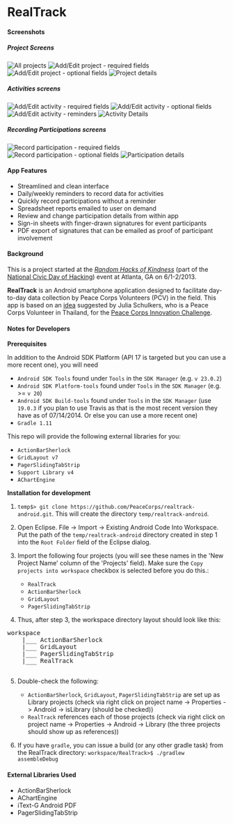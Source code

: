 RealTrack
=========

#### Screenshots
##### Project Screens
![All projects](http://i.imgur.com/KU5sylo.png)
![Add/Edit project - required fields](http://i.imgur.com/dRxFuUm.png)
![Add/Edit project - optional fields](http://i.imgur.com/bmMxuxy.png)
![Project details](http://i.imgur.com/70tOvJq.png)

##### Activities screens
![Add/Edit activity - required fields](http://i.imgur.com/hMiiwBh.png)
![Add/Edit activity - optional fields](http://i.imgur.com/ivi6rcG.png)
![Add/Edit activity - reminders](http://i.imgur.com/Acgw4fv.png)
![Activity Details](http://i.imgur.com/RXFz5GK.png)

##### Recording Participations screens
![Record participation - required fields](http://i.imgur.com/MtqfiYA.png)
![Record participation - optional fields](http://i.imgur.com/B7Ub8WO.png)
![Participation details](http://i.imgur.com/Rrz3UAZ.png)

#### App Features

* Streamlined and clean interface
* Daily/weekly reminders to record data for activities
* Quickly record participations without a reminder
* Spreadsheet reports emailed to user on demand
* Review and change participation details from within app
* Sign-in sheets with finger-drawn signatures for event participants
* PDF export of signatures that can be emailed as proof of participant involvement


#### Background
This is a project started at the [*Random Hacks of Kindness*](http://www.rhok.org/event/atlanta-ga-usa-1) (part of the [National Civic Day of Hacking](http://hackforchange.org/)) event at Atlanta, GA on 6/1-2/2013.

**RealTrack** is an Android smartphone application designed to facilitate day-to-day data collection by Peace Corps Volunteers (PCV) in the field. This app is based on an [idea](http://www.rhok.org/problems/realtrack-app) suggested by Julia Schulkers, who is a Peace Corps Volunteer in Thailand, for the [Peace Corps Innovation Challenge](innovationchallenge.peacecorps.gov).



#### Notes for Developers
**Prerequisites**

In addition to the Android SDK Platform (API 17 is targeted but you can use a more recent one), you will need

* `Android SDK Tools` found under `Tools` in the `SDK Manager` (e.g. `v 23.0.2`)
* `Android SDK Platform-tools` found under `Tools` in the `SDK Manager` (e.g. >= `v 20`)
* `Android SDK Build-tools` found under `Tools` in the `SDK Manager` (use `19.0.3` if you plan to use Travis as that is the most recent version they have as of 07/14/2014. Or else you can use a more recent one)
* `Gradle 1.11`

This repo will provide the following external libraries for you:

* `ActionBarSherlock`
* `GridLayout v7`
* `PagerSlidingTabStrip`
* `Support Library v4`
* `AChartEngine`

**Installation for development**

1. `temp$> git clone https://github.com/PeaceCorps/realtrack-android.git`. This will create the directory `temp/realtrack-android`.
2. Open Eclipse. File -> Import -> Existing Android Code Into Workspace. Put the path of the `temp/realtrack-android` directory created in step 1 into the `Root Folder` field of the Eclipse dialog.
3. Import the following four projects (you will see these names in the 'New Project Name' column of the 'Projects' field). Make sure the `Copy projects into workspace` checkbox is selected before you do this.:

     * `RealTrack`
     * `ActionBarSherlock`
     * `GridLayout`
     * `PagerSlidingTabStrip`

4. Thus, after step 3, the workspace directory layout should look like this:
 <pre>
workspace
    |___ ActionBarSherlock
    |___ GridLayout
    |___ PagerSlidingTabStrip
    |___ RealTrack
 </pre>
5. Double-check the following:
    * `ActionBarSherlock`, `GridLayout`, `PagerSlidingTabStrip` are set up as Library projects (check via right click on project name -> Properties -> Android -> isLibrary (should be checked))
    * `RealTrack` references each of those projects (check via right click on project name -> Properties -> Android -> Library (the three projects should show up as references))

6. If you have `gradle`, you can issue a build (or any other gradle task) from the RealTrack directory: `workspace/RealTrack>$ ./gradlew assembleDebug`

#### External Libraries Used
* ActionBarSherlock
* AChartEngine
* iText-G Android PDF
* PagerSlidingTabStrip
